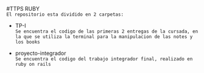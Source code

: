 #TTPS RUBY
<br>
`El repositorio esta dividido en 2 carpetas: `

-   TP-I<br>
    `Se encuentra el codigo de las primeras 2 entregas de la cursada, en la que se utiliza la terminal para la manipulacion de las notes y los books`

-   proyecto-integrador<br>
    `Se encuentra el codigo del trabajo integrador final, realizado en ruby on rails`
